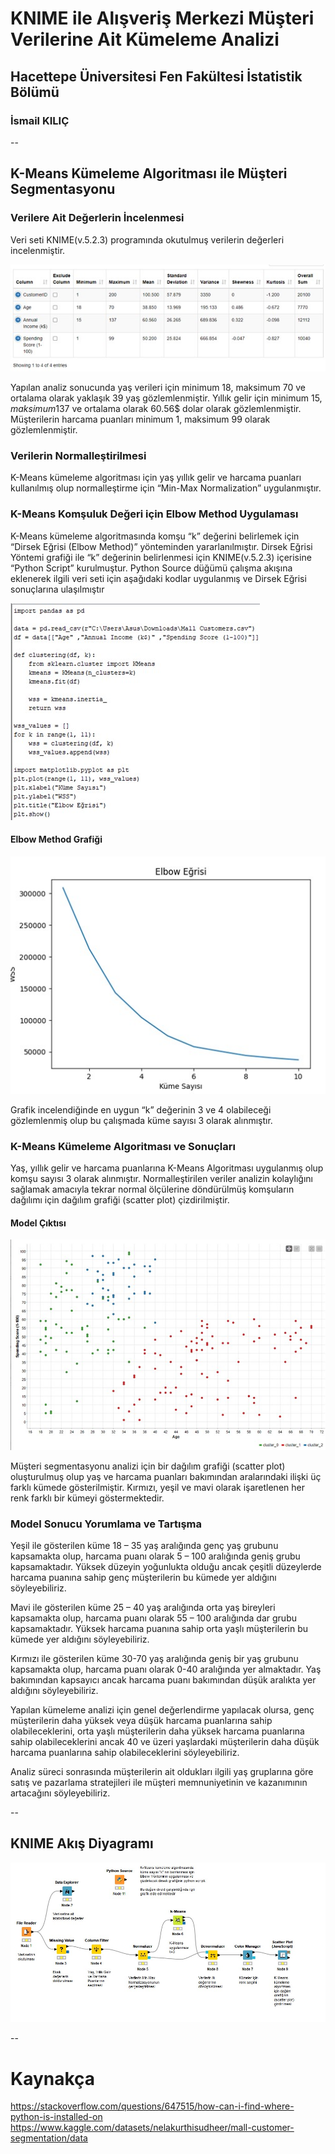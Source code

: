 # KNIME ile Alışveriş Merkezi Müşteri Verilerine Ait Kümeleme Analizi

## Hacettepe Üniversitesi Fen Fakültesi İstatistik Bölümü

### İsmail KILIÇ 

--

## K-Means Kümeleme Algoritması ile Müşteri Segmentasyonu 

### Verilere Ait Değerlerin İncelenmesi

Veri seti KNIME(v.5.2.3) programında okutulmuş verilerin değerleri incelenmiştir.

![alt text](grafikler/grafik1.jpg)

Yapılan analiz sonucunda yaş verileri için minimum 18, maksimum 70 ve ortalama olarak yaklaşık 39 yaş gözlemlenmiştir.
Yıllık gelir için minimum 15$, maksimum 137$ ve ortalama olarak 60.56$ dolar olarak gözlemlenmiştir.
Müşterilerin harcama puanları minimum 1, maksimum 99 olarak gözlemlenmiştir.


### Verilerin Normalleştirilmesi
K-Means kümeleme algoritması için yaş yıllık gelir ve harcama puanları kullanılmış olup normalleştirme için “Min-Max Normalization” uygulanmıştır.


### K-Means Komşuluk Değeri için Elbow Method Uygulaması
K-Means kümeleme algoritmasında komşu “k” değerini belirlemek için “Dirsek Eğrisi (Elbow Method)” yönteminden yararlanılmıştır. 
Dirsek Eğrisi Yöntemi grafiği ile “k” değerinin belirlenmesi için KNIME(v.5.2.3) içerisine “Python Script” kurulmuştur. Python Source düğümü çalışma akışına eklenerek ilgili veri seti için aşağıdaki kodlar uygulanmış ve Dirsek Eğrisi sonuçlarına ulaşılmıştır 

![alt text](grafikler/grafik2.jpg)

#### Elbow Method Grafiği
![alt text](grafikler/grafik3.jpg)

Grafik incelendiğinde en uygun “k” değerinin 3 ve 4 olabileceği gözlemlenmiş olup bu çalışmada küme sayısı 3 olarak alınmıştır.

### K-Means Kümeleme Algoritması ve Sonuçları
Yaş, yıllık gelir ve harcama puanlarına K-Means Algoritması uygulanmış olup komşu sayısı 3 olarak alınmıştır.
Normalleştirilen veriler analizin kolaylığını sağlamak amacıyla tekrar normal ölçülerine döndürülmüş komşuların dağılımı için dağılım grafiği (scatter plot) çizdirilmiştir.

#### Model Çıktısı
![alt text](grafikler/grafik4.jpg)

Müşteri segmentasyonu analizi için bir dağılım grafiği (scatter plot) oluşturulmuş olup yaş ve harcama puanları bakımından aralarındaki ilişki üç farklı kümede gösterilmiştir.
Kırmızı, yeşil ve mavi olarak işaretlenen her renk farklı bir kümeyi göstermektedir.

### Model Sonucu Yorumlama ve Tartışma 
Yeşil ile gösterilen küme 18 – 35 yaş aralığında genç yaş grubunu kapsamakta olup, harcama puanı olarak 5 – 100 aralığında geniş grubu kapsamaktadır. Yüksek düzeyin yoğunlukta olduğu ancak çeşitli düzeylerde harcama puanına sahip genç müşterilerin bu kümede yer aldığını söyleyebiliriz.

Mavi ile gösterilen küme 25 – 40 yaş aralığında orta yaş bireyleri kapsamakta olup, harcama puanı olarak 55 – 100 aralığında dar grubu kapsamaktadır. Yüksek harcama puanına sahip orta yaşlı müşterilerin bu kümede yer aldığını söyleyebiliriz.

Kırmızı ile gösterilen küme 30-70 yaş aralığında geniş bir yaş grubunu kapsamakta olup, harcama puanı olarak 0-40 aralığında yer almaktadır. Yaş bakımından kapsayıcı ancak harcama puanı bakımından düşük aralıkta yer aldığını söyleyebiliriz.

Yapılan kümeleme analizi için genel değerlendirme yapılacak olursa, genç müşterilerin daha yüksek veya düşük harcama puanlarına sahip olabileceklerini, orta yaşlı müşterilerin daha yüksek harcama puanlarına sahip olabileceklerini ancak 40 ve üzeri yaşlardaki müşterilerin daha düşük harcama puanlarına sahip olabileceklerini söyleyebiliriz.

Analiz süreci sonrasında müşterilerin ait oldukları ilgili yaş gruplarına göre satış ve pazarlama stratejileri ile müşteri memnuniyetinin ve kazanımının artacağını söyleyebiliriz.

--

## KNIME Akış Diyagramı 

![alt text](grafikler/grafik5.jpg)

--

# Kaynakça
https://stackoverflow.com/questions/647515/how-can-i-find-where-python-is-installed-on
https://www.kaggle.com/datasets/nelakurthisudheer/mall-customer-segmentation/data
